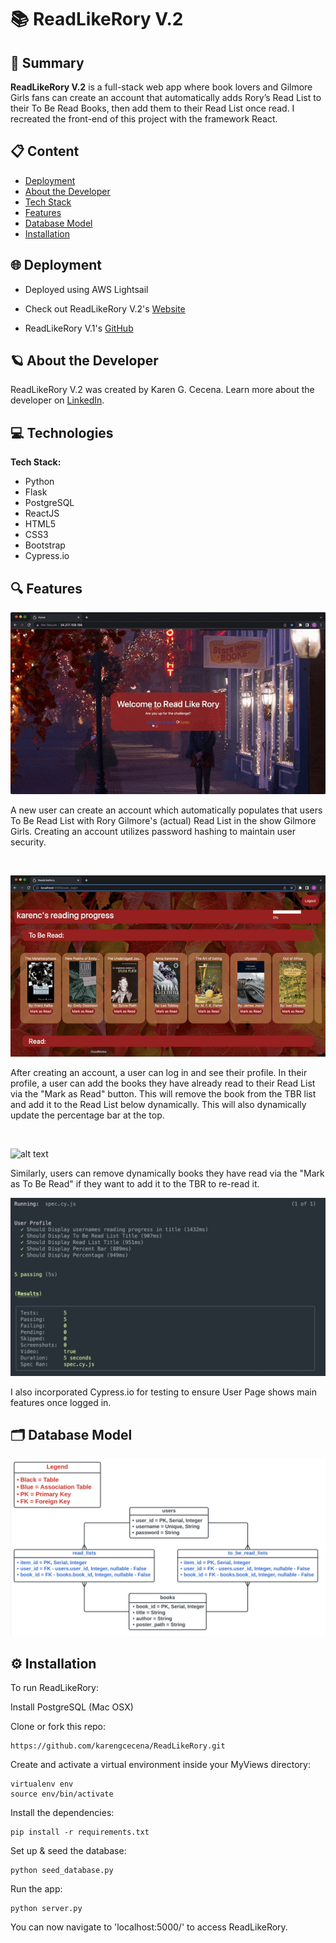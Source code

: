 # 📚 ReadLikeRory V.2

## 📖 Summary 

**ReadLikeRory V.2** is a full-stack web app where book lovers and Gilmore Girls fans can create an account that automatically adds Rory’s Read List to their To Be Read Books, then add them to their Read List once read. I recreated the front-end of this project with the framework React. 

## 📋 Content
* [Deployment](#deployment)
* [About the Developer](#aboutme)
* [Tech Stack](#technologies)
* [Features](#features)
* [Database Model](#databasemodel)
* [Installation](#installation)


## 🌐 <a name="deployment"></a>Deployment

* Deployed using AWS Lightsail

* Check out ReadLikeRory V.2's [Website](http://readlikerory.link/)

* ReadLikeRory V.1's [GitHub](https://github.com/karengcecena/ReadLikeRory)


## 🪐 <a name="aboutme"></a>About the Developer

ReadLikeRory V.2 was created by Karen G. Cecena. Learn more about the developer on [LinkedIn](https://www.linkedin.com/in/karengcecena).


## 💻 <a name="technologies"></a>Technologies

**Tech Stack:**

- Python
- Flask
- PostgreSQL
- ReactJS
- HTML5
- CSS3
- Bootstrap
- Cypress.io


## 🔍 <a name="features"></a>Features

![alt text](https://github.com/karengcecena/ReadLikeRory-React/blob/main/static/img/video1.gif "ReadLikeRory Login")

A new user can create an account which automatically populates that users To Be Read List with Rory Gilmore's (actual) Read List in the show Gilmore Girls. Creating an account utilizes password hashing to maintain user security. 

<br>

![alt text](https://github.com/karengcecena/ReadLikeRory-React/blob/main/static/img/user_prof1.gif "ReadLikeRory Profile Add")

After creating an account, a user can log in and see their profile. In their profile, a user can add the books they have already read to their Read List via the "Mark as Read" button. This will remove the book from the TBR list and add it to the Read List below dynamically. This will also dynamically update the percentage bar at the top. 

<br>

![alt text](https://github.com/karengcecena/ReadLikeRory-React/blob/main/static/img/user_prof2.gif "ReadLikeRory Profile Page Remove")

Similarly, users can remove dynamically books they have read via the "Mark as To Be Read" if they want to add it to the TBR to re-read it. 

![alt text](https://github.com/karengcecena/ReadLikeRory-React/blob/main/static/img/tests.jpeg "ReadLikeRory Cypress Tests")

I also incorporated Cypress.io for testing to ensure User Page shows main features once logged in.


## 🗂️ <a name="databasemodel"></a>Database Model

![alt text](https://github.com/karengcecena/ReadLikeRory/blob/main/static/img/ReadLikeRoryDataModel.jpeg "ReadLikeRory Database Model")


## ⚙️ <a name="installation"></a>Installation

To run ReadLikeRory:

Install PostgreSQL (Mac OSX)

Clone or fork this repo:

```
https://github.com/karengcecena/ReadLikeRory.git
```

Create and activate a virtual environment inside your MyViews directory:

```
virtualenv env
source env/bin/activate
```

Install the dependencies:

```
pip install -r requirements.txt
```

Set up & seed the database:

```
python seed_database.py
```

Run the app:

```
python server.py
```

You can now navigate to 'localhost:5000/' to access ReadLikeRory.